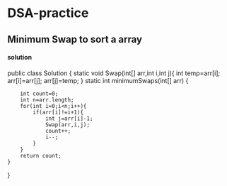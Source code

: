 # DSA-practice

## Minimum Swap to sort a array

#### solution 

public class Solution {
    static void Swap(int[] arr,int i,int j){
        int temp=arr[i];
        arr[i]=arr[j];
        arr[j]=temp;
    }
 static int minimumSwaps(int[] arr) {

        int count=0;
        int n=arr.length;
        for(int i=0;i<n;i++){
            if(arr[i]!=i+1){
                int j=arr[i]-1;
                Swap(arr,i,j);
                count++;
                i--;
            }
        }
        return count;
    }
}

